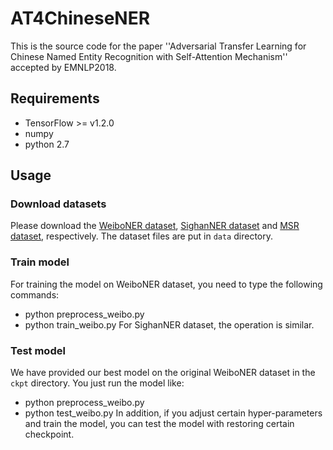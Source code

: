 # AT4ChineseNER
This is the source code for the paper ''Adversarial Transfer Learning for Chinese Named Entity Recognition with Self-Attention Mechanism'' accepted by EMNLP2018.
## Requirements
  * TensorFlow >= v1.2.0
  * numpy
  * python 2.7
## Usage
### Download datasets
Please download the [WeiboNER dataset](https://github.com/hltcoe/golden-horse/tree/master/data), [SighanNER dataset](http://sighan.cs.uchicago.edu/bakeoff2006/) and [MSR dataset](http://sighan.cs.uchicago.edu/bakeoff2005/), respectively. The dataset files are put in `data` directory.
### Train model
For training the model on WeiboNER dataset, you need to type the following commands:
 * python preprocess_weibo.py
 * python train_weibo.py
For SighanNER dataset, the operation is similar. 
### Test model
We have provided our best model on the original WeiboNER dataset in the `ckpt` directory. You just run the model like:
 * python preprocess_weibo.py
 * python test_weibo.py
  In addition, if you adjust certain hyper-parameters and train the model, you can test the model with restoring certain checkpoint.
